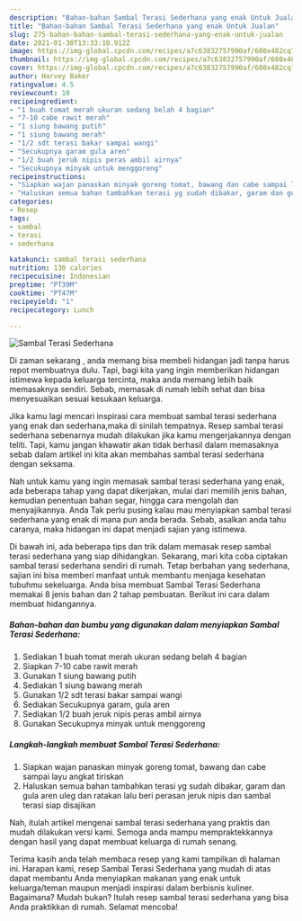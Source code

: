 ```yaml
---
description: "Bahan-bahan Sambal Terasi Sederhana yang enak Untuk Jualan"
title: "Bahan-bahan Sambal Terasi Sederhana yang enak Untuk Jualan"
slug: 275-bahan-bahan-sambal-terasi-sederhana-yang-enak-untuk-jualan
date: 2021-01-30T13:33:10.912Z
image: https://img-global.cpcdn.com/recipes/a7c63832757990af/680x482cq70/sambal-terasi-sederhana-foto-resep-utama.jpg
thumbnail: https://img-global.cpcdn.com/recipes/a7c63832757990af/680x482cq70/sambal-terasi-sederhana-foto-resep-utama.jpg
cover: https://img-global.cpcdn.com/recipes/a7c63832757990af/680x482cq70/sambal-terasi-sederhana-foto-resep-utama.jpg
author: Harvey Baker
ratingvalue: 4.5
reviewcount: 10
recipeingredient:
- "1 buah tomat merah ukuran sedang belah 4 bagian"
- "7-10 cabe rawit merah"
- "1 siung bawang putih"
- "1 siung bawang merah"
- "1/2 sdt terasi bakar sampai wangi"
- "Secukupnya garam gula aren"
- "1/2 buah jeruk nipis peras ambil airnya"
- "Secukupnya minyak untuk menggoreng"
recipeinstructions:
- "Siapkan wajan panaskan minyak goreng tomat, bawang dan cabe sampai layu angkat tiriskan"
- "Haluskan semua bahan tambahkan terasi yg sudah dibakar, garam dan gula aren uleg dan ratakan lalu beri perasan jeruk nipis dan sambal terasi siap disajikan"
categories:
- Resep
tags:
- sambal
- terasi
- sederhana

katakunci: sambal terasi sederhana 
nutrition: 130 calories
recipecuisine: Indonesian
preptime: "PT39M"
cooktime: "PT47M"
recipeyield: "1"
recipecategory: Lunch

---
```



![Sambal Terasi Sederhana](https://img-global.cpcdn.com/recipes/a7c63832757990af/680x482cq70/sambal-terasi-sederhana-foto-resep-utama.jpg)

Di zaman  sekarang , anda memang bisa membeli hidangan jadi tanpa harus repot membuatnya dulu. Tapi, bagi kita yang ingin memberikan hidangan istimewa kepada keluarga tercinta, maka anda memang lebih baik memasaknya sendiri. Sebab, memasak di rumah lebih sehat dan bisa menyesuaikan sesuai kesukaan keluarga.

Jika kamu lagi mencari inspirasi cara membuat sambal terasi sederhana yang enak dan sederhana,maka di sinilah tempatnya. Resep sambal terasi sederhana  sebenarnya mudah dilakukan jika kamu mengerjakannya dengan teliti. Tapi, kamu jangan khawatir akan tidak berhasil dalam memasaknya 
sebab dalam artikel ini kita akan membahas sambal terasi sederhana dengan seksama.  



Nah untuk kamu yang ingin memasak sambal terasi sederhana yang enak, ada beberapa tahap yang dapat dikerjakan, mulai dari memilih jenis bahan, kemudian penentuan bahan segar, hingga cara mengolah dan menyajikannya. Anda Tak perlu pusing kalau mau menyiapkan sambal terasi sederhana yang enak di mana pun anda berada. Sebab, asalkan anda  tahu caranya, maka hidangan ini dapat menjadi sajian yang istimewa.

Di bawah ini, ada beberapa tips dan trik dalam memasak resep sambal terasi sederhana yang siap dihidangkan. Sekarang, mari kita coba ciptakan sambal terasi sederhana sendiri di rumah. Tetap berbahan yang sederhana, sajian ini bisa memberi manfaat untuk membantu menjaga kesehatan tubuhmu sekeluarga. Anda bisa membuat Sambal Terasi Sederhana memakai 8 jenis bahan dan 2 tahap pembuatan. Berikut ini cara dalam membuat hidangannya.

<!--inarticleads1-->

##### Bahan-bahan dan bumbu yang digunakan dalam menyiapkan Sambal Terasi Sederhana:

1. Sediakan 1 buah tomat merah ukuran sedang belah 4 bagian
1. Siapkan 7-10 cabe rawit merah
1. Gunakan 1 siung bawang putih
1. Sediakan 1 siung bawang merah
1. Gunakan 1/2 sdt terasi bakar sampai wangi
1. Sediakan Secukupnya garam, gula aren
1. Sediakan 1/2 buah jeruk nipis peras ambil airnya
1. Gunakan Secukupnya minyak untuk menggoreng




<!--inarticleads2-->

##### Langkah-langkah membuat Sambal Terasi Sederhana:

1. Siapkan wajan panaskan minyak goreng tomat, bawang dan cabe sampai layu angkat tiriskan
1. Haluskan semua bahan tambahkan terasi yg sudah dibakar, garam dan gula aren uleg dan ratakan lalu beri perasan jeruk nipis dan sambal terasi siap disajikan




Nah, itulah artikel mengenai  sambal terasi sederhana  yang praktis dan mudah dilakukan versi kami. Semoga anda mampu mempraktekkannya dengan hasil yang dapat membuat keluarga di rumah senang. 

Terima kasih anda telah membaca resep yang kami tampilkan di halaman ini. Harapan kami, resep  Sambal Terasi Sederhana yang mudah di atas dapat membantu Anda menyiapkan makanan yang enak untuk keluarga/teman maupun menjadi inspirasi dalam berbisnis kuliner. Bagaimana? Mudah bukan? Itulah resep sambal terasi sederhana yang bisa Anda praktikkan di rumah. Selamat mencoba!

